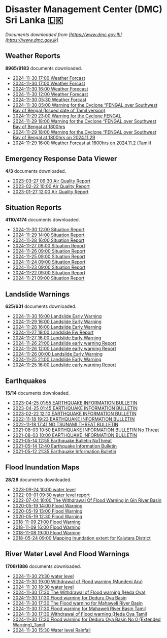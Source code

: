 # Disaster Management Center (DMC) Sri Lanka :sri_lanka:

*Documents downloaded from [https://www.dmc.gov.lk](https://www.dmc.gov.lk)*

## Weather Reports

**8965/9183** documents downloaded.

* [2024-11-30 17:00 Weather Forcast](data/weather-reports/20241130.1700.weather-forcast.pdf)
* [2024-11-30 17:00 Weather Forcast](data/weather-reports/20241130.1700.weather-forcast.pdf)
* [2024-11-30 16:00 Weather Forecast](data/weather-reports/20241130.1600.weather-forecast.pdf)
* [2024-11-30 12:00 Weather Forecast](data/weather-reports/20241130.1200.weather-forecast.pdf)
* [2024-11-30 05:30 Weather Forcast](data/weather-reports/20241130.0530.weather-forcast.pdf)
* [2024-11-30 05:00 Warning for the Cyclone “FENGAL over Southwest Bay of Bengal (Issued date of Tamil version)](data/weather-reports/20241130.0500.warning-for-the-cyclone-fengal-over-southwest-bay-of-bengal-issued-date-of-tamil-version.pdf)
* [2024-11-29 23:00 Warning for the Cyclone FENGAL](data/weather-reports/20241129.2300.warning-for-the-cyclone-fengal.pdf)
* [2024-11-29 18:00 Warning for the Cyclone “FENGAL over Southwest Bay of Bengal at 1800hrs](data/weather-reports/20241129.1800.warning-for-the-cyclone-fengal-over-southwest-bay-of-bengal-at-1800hrs.pdf)
* [2024-11-29 18:00 Warning for the Cyclone “FENGAL over Southwest Bay of Bengal at 1800hrs on 2024.11.29](data/weather-reports/20241129.1800.warning-for-the-cyclone-fengal-over-southwest-bay-of-bengal-at-1800hrs-on-20241129.pdf)
* [2024-11-29 16:00 Weather Forcast at 1600hrs on 2024.11.2 (Tamil)](data/weather-reports/20241129.1600.weather-forcast-at-1600hrs-on-2024112-tamil.pdf)

## Emergency Response Data Viewer

**4/3** documents downloaded.

* [2023-03-27 09:30 Air Quality Report](data/emergency-response-data-viewer/20230327.0930.air-quality-report.pdf)
* [2023-02-22 10:00 Air Quality Report](data/emergency-response-data-viewer/20230222.1000.air-quality-report.pdf)
* [2023-01-27 12:00 Air Quality Report](data/emergency-response-data-viewer/20230127.1200.air-quality-report.pdf)

## Situation Reports

**4110/4174** documents downloaded.

* [2024-11-30 12:00 Situation Report](data/situation-reports/20241130.1200.situation-report.pdf)
* [2024-11-29 14:00 Situation Report](data/situation-reports/20241129.1400.situation-report.pdf)
* [2024-11-28 16:00 Situation Report](data/situation-reports/20241128.1600.situation-report.pdf)
* [2024-11-27 09:00 Situation Report](data/situation-reports/20241127.0900.situation-report.pdf)
* [2024-11-26 09:00 Situation Report](data/situation-reports/20241126.0900.situation-report.pdf)
* [2024-11-25 09:00 Situation Report](data/situation-reports/20241125.0900.situation-report.pdf)
* [2024-11-24 09:00 Situation Report](data/situation-reports/20241124.0900.situation-report.pdf)
* [2024-11-23 09:00 Situation Report](data/situation-reports/20241123.0900.situation-report.pdf)
* [2024-11-22 09:00 Situation Report](data/situation-reports/20241122.0900.situation-report.pdf)
* [2024-11-21 09:00 Situation Report](data/situation-reports/20241121.0900.situation-report.pdf)

## Landslide Warnings

**625/631** documents downloaded.

* [2024-11-30 16:00 Landslide Early Warning](data/landslide-warnings/20241130.1600.landslide-early-warning.pdf)
* [2024-11-29 16:00 Landslide Early Warning](data/landslide-warnings/20241129.1600.landslide-early-warning.pdf)
* [2024-11-28 16:00 Landslide Early Warning](data/landslide-warnings/20241128.1600.landslide-early-warning.pdf)
* [2024-11-27 19:00 Landslide Ew Report](data/landslide-warnings/20241127.1900.landslide-ew-report.pdf)
* [2024-11-27 16:00 Landslide Early Warning](data/landslide-warnings/20241127.1600.landslide-early-warning.pdf)
* [2024-11-26 21:00 Landslide early warning Report](data/landslide-warnings/20241126.2100.landslide-early-warning-report.pdf)
* [2024-11-26 12:00 Landslide early warning Report](data/landslide-warnings/20241126.1200.landslide-early-warning-report.pdf)
* [2024-11-26 00:00 Landslide Early Warning](data/landslide-warnings/20241126.0000.landslide-early-warning.pdf)
* [2024-11-25 21:00 Landslide Early Warning](data/landslide-warnings/20241125.2100.landslide-early-warning.pdf)
* [2024-11-25 16:00 Landslide early warning Report](data/landslide-warnings/20241125.1600.landslide-early-warning-report.pdf)

## Earthquakes

**15/14** documents downloaded.

* [2023-04-25 01:55 EARTHQUAKE INFORMATION BULLETIN](data/earthquakes/20230425.0155.earthquake-information-bulletin.pdf)
* [2023-04-25 01:45 EARTHQUAKE INFORMATION BULLETIN](data/earthquakes/20230425.0145.earthquake-information-bulletin.pdf)
* [2023-02-22 12:10 EARTHQUAKE INFORMATION BULLETIN](data/earthquakes/20230222.1210.earthquake-information-bulletin.pdf)
* [2022-11-18 19:23 EARTHQUAKE INFORMATION BULLETIN](data/earthquakes/20221118.1923.earthquake-information-bulletin.pdf)
* [2022-11-18 17:41 NO TSUNAMI THREAT BULLETIN](data/earthquakes/20221118.1741.no-tsunami-threat-bulletin.pdf)
* [2021-08-03 10:50 EARTHQUAKE INFORMATION BULLETIN No Threat](data/earthquakes/20210803.1050.earthquake-information-bulletin-no-threat.pdf)
* [2021-08-03 10:00 EARTHQUAKE INFORMATION BULLETIN](data/earthquakes/20210803.1000.earthquake-information-bulletin.pdf)
* [2021-05-14 12:55 Earthquake Bulletin NoThreat](data/earthquakes/20210514.1255.earthquake-bulletin-nothreat.pdf)
* [2021-05-14 12:40 Earthquake Information Bulletin](data/earthquakes/20210514.1240.earthquake-information-bulletin.pdf)
* [2021-05-12 21:35 Earthquake Information Bulletin](data/earthquakes/20210512.2135.earthquake-information-bulletin.pdf)

## Flood Inundation Maps

**28/28** documents downloaded.

* [2023-09-24 10:00 water level](data/flood-inundation-maps/20230924.1000.water-level.pdf)
* [2022-09-01 09:30 water level report](data/flood-inundation-maps/20220901.0930.water-level-report.pdf)
* [2022-07-04 10:00 The Withdrawal Of Flood Warning in Gin River Basin](data/flood-inundation-maps/20220704.1000.the-withdrawal-of-flood-warning-in-gin-river-basin.pdf)
* [2020-05-19 14:00 Flood Warning](data/flood-inundation-maps/20200519.1400.flood-warning.pdf)
* [2020-05-19 13:00 Flood Warning](data/flood-inundation-maps/20200519.1300.flood-warning.pdf)
* [2020-05-19 12:30 Flood Warning](data/flood-inundation-maps/20200519.1230.flood-warning.pdf)
* [2018-11-09 21:00 Flood Warning](data/flood-inundation-maps/20181109.2100.flood-warning.PDF)
* [2018-11-09 16:00 Flood Warning](data/flood-inundation-maps/20181109.1600.flood-warning.PDF)
* [2018-11-08 19:00 Flood Warning](data/flood-inundation-maps/20181108.1900.flood-warning.PDF)
* [2018-05-24 09:00 Mapping Inundation extent for Kalutara District](data/flood-inundation-maps/20180524.0900.mapping-inundation-extent-for-kalutara-district.pdf)

## River Water Level And Flood Warnings

**1708/1886** documents downloaded.

* [2024-11-30 21:30 water level](data/river-water-level-and-flood-warnings/20241130.2130.water-level.jpg)
* [2024-11-30 19:00 Withdrawal of Flood warning (Mundeni Aru)](data/river-water-level-and-flood-warnings/20241130.1900.withdrawal-of-flood-warning-mundeni-aru.pdf)
* [2024-11-30 18:30 water level](data/river-water-level-and-flood-warnings/20241130.1830.water-level.jpg)
* [2024-11-30 17:30 The Withdrawal of Flood warning (Heda Oya)](data/river-water-level-and-flood-warnings/20241130.1730.the-withdrawal-of-flood-warning-heda-oya.pdf)
* [2024-11-30 17:30 Flood warning for Deduru Oya Basin](data/river-water-level-and-flood-warnings/20241130.1730.flood-warning-for-deduru-oya-basin.pdf)
* [2024-11-30 17:30 The Flood warning for Mahaweli River Basin](data/river-water-level-and-flood-warnings/20241130.1730.the-flood-warning-for-mahaweli-river-basin.pdf)
* [2024-11-30 17:30 Flood warning for Mahaweli River Basin  Tamil](data/river-water-level-and-flood-warnings/20241130.1730.flood-warning-for-mahaweli-river-basin-tamil.pdf)
* [2024-11-30 17:30 Withdrawal of Flood warning (Heda Oya Tamil](data/river-water-level-and-flood-warnings/20241130.1730.withdrawal-of-flood-warning-heda-oya-tamil.pdf)
* [2024-11-30 17:30 Flood warning for Deduru Oya Basin  No 0  (Extended Warning)_Tamil](data/river-water-level-and-flood-warnings/20241130.1730.flood-warning-for-deduru-oya-basin-no-0-extended-warning_tamil.pdf)
* [2024-11-30 15:30 Water level  Rainfall](data/river-water-level-and-flood-warnings/20241130.1530.water-level-rainfall.jpg)

